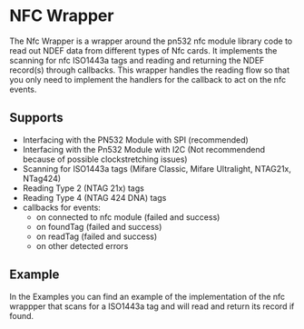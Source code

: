 # NFC Wrapper 

The Nfc Wrapper is a wrapper around the pn532 nfc module library code to read out NDEF data from different types of Nfc cards.
It implements the scanning for nfc ISO1443a tags and reading and returning the NDEF record(s) through callbacks.
This wrapper handles the reading flow so that you only need to implement the handlers for the callback to act on the nfc events.

## Supports 
- Interfacing with the PN532 Module with SPI (recommended)
- Interfacing with the Pn532 Module with I2C (Not recommendend because of possible clockstretching issues)
- Scanning for ISO1443a tags (Mifare Classic, Mifare Ultralight, NTAG21x, NTag424)
- Reading Type 2 (NTAG 21x) tags
- Reading Type 4 (NTAG 424 DNA) tags
- callbacks for events: 
    - on connected to nfc module (failed and success)
    - on foundTag (failed and success)
    - on readTag (failed and success)
    - on other detected errors

## Example 

In the Examples you can find an example of the implementation of the nfc wrappper that scans for a ISO1443a tag and will read and return its record if found.

